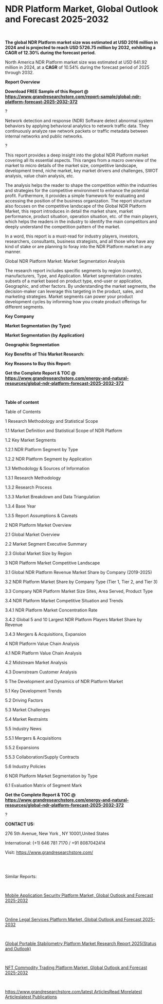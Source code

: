 <h1>NDR Platform Market, Global Outlook and Forecast 2025-2032</h1><br/><p><strong>The global NDR Platform market size was estimated at USD 2016 million in 2024 and is projected to reach USD 5726.75 million by 2032, exhibiting a <strong>CAGR</strong> of 12.30% during the forecast period.</strong></p>
 
 
 
 <p>North America NDR Platform market size was estimated at USD 641.92 million in 2024, at a <strong>CAGR</strong> of 10.54% during the forecast period of 2025 through 2032.</p>
 
 
 
 <p><strong>Report Overview</strong></p>
 
 
 
 <div><b>Download FREE Sample of this Report @ <a href="https://www.grandresearchstore.com/report-sample/global-ndr-platform-forecast-2025-2032-372">https://www.grandresearchstore.com/report-sample/global-ndr-platform-forecast-2025-2032-372</a></b></div>
 
 
 
 <p>? </p>
 
 
 
 <p>Network detection and response (NDR) Software detect abnormal system behaviors by applying behavioral analytics to network traffic data. They continuously analyze raw network packets or traffic metadata between internal networks and public networks.</p>
 
 
 
 <p>? </p>
 
 
 
 <p>This report provides a deep insight into the global NDR Platform market covering all its essential aspects. This ranges from a macro overview of the market to micro details of the market size, competitive landscape, development trend, niche market, key market drivers and challenges, SWOT analysis, value chain analysis, etc.</p>
 
 
 
 <p>The analysis helps the reader to shape the competition within the industries and strategies for the competitive environment to enhance the potential profit. Furthermore, it provides a simple framework for evaluating and accessing the position of the business organization. The report structure also focuses on the competitive landscape of the Global NDR Platform Market, this report introduces in detail the market share, market performance, product situation, operation situation, etc. of the main players, which helps the readers in the industry to identify the main competitors and deeply understand the competition pattern of the market.</p>
 
 
 
 <p>In a word, this report is a must-read for industry players, investors, researchers, consultants, business strategists, and all those who have any kind of stake or are planning to foray into the NDR Platform market in any manner.</p>
 
 
 
 <p>Global NDR Platform Market: Market Segmentation Analysis</p>
 
 
 
 <p>The research report includes specific segments by region (country), manufacturers, Type, and Application. Market segmentation creates subsets of a market based on product type, end-user or application, Geographic, and other factors. By understanding the market segments, the decision-maker can leverage this targeting in the product, sales, and marketing strategies. Market segments can power your product development cycles by informing how you create product offerings for different segments.</p>
 
 
 
 <p><strong>Key Company</strong></p>
 
 
 
 <p><strong>Market Segmentation (by Type)</strong></p>
 
 
 
 <p><strong>Market Segmentation (<strong>by Application</strong>)</strong></p>
 
 
 
 <p><strong>Geographic Segmentation</strong></p>
 
 
 
 <p><strong>Key Benefits of This Market Research:</strong></p>
 
 
 
 <p><strong>Key <strong>Reasons to Buy</strong> this Report:</strong></p>
 
 
 
 <div><b>Get the Complete Report & TOC @ <a href="https://www.grandresearchstore.com/energy-and-natural-resources/global-ndr-platform-forecast-2025-2032-372">https://www.grandresearchstore.com/energy-and-natural-resources/global-ndr-platform-forecast-2025-2032-372</a></b></div>
 
 
 
 <p><br />
 
 <b>Table of content</b></p>
 
 
 
 <p>Table of Contents<br />
 
 1 Research Methodology and Statistical Scope<br />
 
 1.1 Market Definition and Statistical Scope of NDR Platform<br />
 
 1.2 Key Market Segments<br />
 
 1.2.1 NDR Platform Segment by Type<br />
 
 1.2.2 NDR Platform Segment by Application<br />
 
 1.3 Methodology & Sources of Information<br />
 
 1.3.1 Research Methodology<br />
 
 1.3.2 Research Process<br />
 
 1.3.3 Market Breakdown and Data Triangulation<br />
 
 1.3.4 Base Year<br />
 
 1.3.5 Report Assumptions & Caveats<br />
 
 2 NDR Platform Market Overview<br />
 
 2.1 Global Market Overview<br />
 
 2.2 Market Segment Executive Summary<br />
 
 2.3 Global Market Size by Region<br />
 
 3 NDR Platform Market Competitive Landscape<br />
 
 3.1 Global NDR Platform Revenue Market Share by Company (2019-2025)<br />
 
 3.2 NDR Platform Market Share by Company Type (Tier 1, Tier 2, and Tier 3)<br />
 
 3.3 Company NDR Platform Market Size Sites, Area Served, Product Type<br />
 
 3.4 NDR Platform Market Competitive Situation and Trends<br />
 
 3.4.1 NDR Platform Market Concentration Rate<br />
 
 3.4.2 Global 5 and 10 Largest NDR Platform Players Market Share by Revenue<br />
 
 3.4.3 Mergers & Acquisitions, Expansion<br />
 
 4 NDR Platform Value Chain Analysis<br />
 
 4.1 NDR Platform Value Chain Analysis<br />
 
 4.2 Midstream Market Analysis<br />
 
 4.3 Downstream Customer Analysis<br />
 
 5 The Development and Dynamics of NDR Platform Market<br />
 
 5.1 Key Development Trends<br />
 
 5.2 Driving Factors<br />
 
 5.3 Market Challenges<br />
 
 5.4 Market Restraints<br />
 
 5.5 Industry News<br />
 
 5.5.1 Mergers & Acquisitions<br />
 
 5.5.2 Expansions<br />
 
 5.5.3 Collaboration/Supply Contracts<br />
 
 5.6 Industry Policies<br />
 
 6 NDR Platform Market Segmentation by Type<br />
 
 6.1 Evaluation Matrix of Segment Mark</p>
 
 
 
 <div><b>Get the Complete Report & TOC @ <a href="https://www.grandresearchstore.com/energy-and-natural-resources/global-ndr-platform-forecast-2025-2032-372">https://www.grandresearchstore.com/energy-and-natural-resources/global-ndr-platform-forecast-2025-2032-372</a></b></div>
 
 
 
 <p>? </p>
 
 
 
 <p><b>CONTACT US:</b><br />
 
 276 5th Avenue, New York , NY 10001,United States<br />
 
 International: (+1) 646 781 7170 / +91 8087042414<br />
 
 Visit: <a href="https://www.grandresearchstore.com/">https://www.grandresearchstore.com/</a><br />
 
 <br />
 
 <br />
 
 Similar Reports:<br />
 
 <br />
 
 <a href="https://www.grandresearchstore.com/energy-and-natural-resources/global-mobile-application-security-platform-forecast-2025-2032-998">Mobile Application Security Platform Market, Global Outlook and Forecast 2025-2032</a><br />
 
 <br />
 
 <a href="https://www.grandresearchstore.com/energy-and-natural-resources/global-online-legal-services-platform-forecast-2025-2032-36">Online Legal Services Platform Market, Global Outlook and Forecast 2025-2032</a><br />
 
 <br />
 
 <a href="https://www.grandresearchstore.com/life-sciences/global-portable-stabilometry-platform-2024-898">Global Portable Stabilometry Platform Market Research Report 2025(Status and Outlook)</a><br />
 
 <br />
 
 <a href="https://www.grandresearchstore.com/energy-and-natural-resources/global-nft-commodity-trading-platform-forecast-2025-2032-232">NFT Commodity Trading Platform Market, Global Outlook and Forecast 2025-2032</a><br />
 
 <br />
 
 <a href="https://gyeongbokgung.com">https://www.grandresearchstore.com/</a><a href="https://hallyeomaritime.com">latest Articles</a><a href="https://jingwansa.com">Read More</a><a href="https://nguoiviet.jp/">latest Articles</a><a href="https://www.intelmarketresearch.com/">latest Publications</a></p>